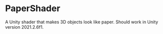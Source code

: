 # PaperShader
A Unity shader that makes 3D objects look like paper.
Should work in Unity version 2021.2.6f1.
